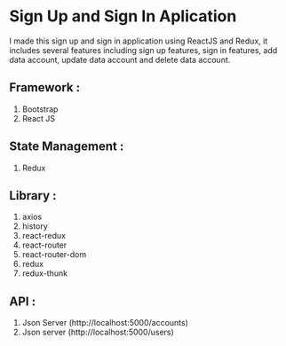 # Sign Up and Sign In Aplication

I made this sign up and sign in application using ReactJS and Redux, it includes several features including sign up features, sign in features, add data account, update data account and delete data account.

## Framework :

1. Bootstrap
2. React JS

## State Management :

1. Redux

## Library :

1. axios
2. history
3. react-redux
4. react-router
5. react-router-dom
6. redux
7. redux-thunk

## API :

1. Json Server (http://localhost:5000/accounts)
2. Json server (http://localhost:5000/users)
